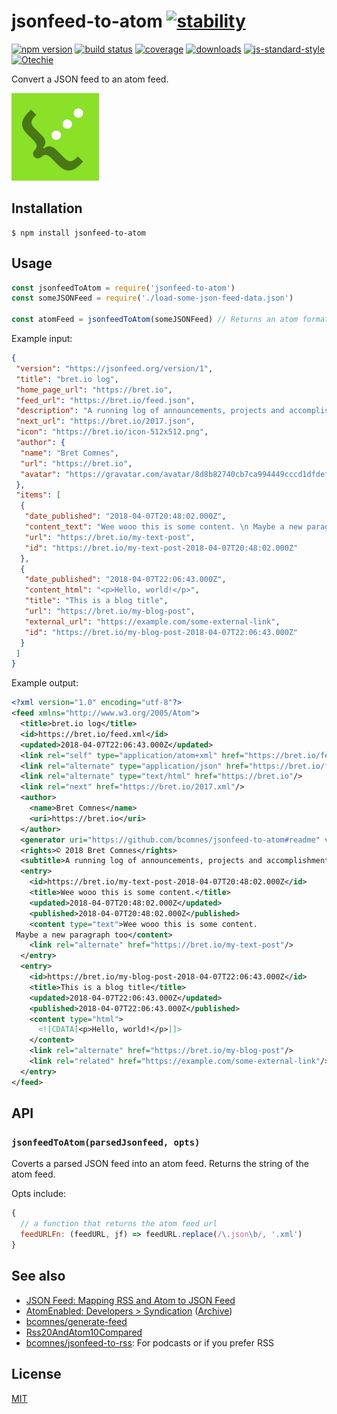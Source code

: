 # jsonfeed-to-atom [![stability][0]][1]
[![npm version][2]][3] [![build status][4]][5] [![coverage][12]][13]
[![downloads][8]][9] [![js-standard-style][10]][11] [![Otechie](https://api.otechie.com/consultant/bcomnes/badge.svg)](https://otechie.com/bcomnes)

Convert a JSON feed to an atom feed.

![JSON feed icon](/icon.png) 

## Installation
```console
$ npm install jsonfeed-to-atom
```

## Usage

```js
const jsonfeedToAtom = require('jsonfeed-to-atom')
const someJSONFeed = require('./load-some-json-feed-data.json')

const atomFeed = jsonfeedToAtom(someJSONFeed) // Returns an atom formatted json feed
```

Example input:

```json
{
 "version": "https://jsonfeed.org/version/1",
 "title": "bret.io log",
 "home_page_url": "https://bret.io",
 "feed_url": "https://bret.io/feed.json",
 "description": "A running log of announcements, projects and accomplishments.",
 "next_url": "https://bret.io/2017.json",
 "icon": "https://bret.io/icon-512x512.png",
 "author": {
  "name": "Bret Comnes",
  "url": "https://bret.io",
  "avatar": "https://gravatar.com/avatar/8d8b82740cb7ca994449cccd1dfdef5f?size=512"
 },
 "items": [
  {
   "date_published": "2018-04-07T20:48:02.000Z",
   "content_text": "Wee wooo this is some content. \n Maybe a new paragraph too",
   "url": "https://bret.io/my-text-post",
   "id": "https://bret.io/my-text-post-2018-04-07T20:48:02.000Z"
  },
  {
   "date_published": "2018-04-07T22:06:43.000Z",
   "content_html": "<p>Hello, world!</p>",
   "title": "This is a blog title",
   "url": "https://bret.io/my-blog-post",
   "external_url": "https://example.com/some-external-link",
   "id": "https://bret.io/my-blog-post-2018-04-07T22:06:43.000Z"
  }
 ]
}
```

Example output:

```xml
<?xml version="1.0" encoding="utf-8"?>
<feed xmlns="http://www.w3.org/2005/Atom">
  <title>bret.io log</title>
  <id>https://bret.io/feed.xml</id>
  <updated>2018-04-07T22:06:43.000Z</updated>
  <link rel="self" type="application/atom+xml" href="https://bret.io/feed.xml"/>
  <link rel="alternate" type="application/json" href="https://bret.io/feed.json"/>
  <link rel="alternate" type="text/html" href="https://bret.io"/>
  <link rel="next" href="https://bret.io/2017.xml"/>
  <author>
    <name>Bret Comnes</name>
    <uri>https://bret.io</uri>
  </author>
  <generator uri="https://github.com/bcomnes/jsonfeed-to-atom#readme" version="1.0.0">jsonfeed-to-atom</generator>
  <rights>© 2018 Bret Comnes</rights>
  <subtitle>A running log of announcements, projects and accomplishments.</subtitle>
  <entry>
    <id>https://bret.io/my-text-post-2018-04-07T20:48:02.000Z</id>
    <title>Wee wooo this is some content.</title>
    <updated>2018-04-07T20:48:02.000Z</updated>
    <published>2018-04-07T20:48:02.000Z</published>
    <content type="text">Wee wooo this is some content. 
 Maybe a new paragraph too</content>
    <link rel="alternate" href="https://bret.io/my-text-post"/>
  </entry>
  <entry>
    <id>https://bret.io/my-blog-post-2018-04-07T22:06:43.000Z</id>
    <title>This is a blog title</title>
    <updated>2018-04-07T22:06:43.000Z</updated>
    <published>2018-04-07T22:06:43.000Z</published>
    <content type="html">
      <![CDATA[<p>Hello, world!</p>]]>
    </content>
    <link rel="alternate" href="https://bret.io/my-blog-post"/>
    <link rel="related" href="https://example.com/some-external-link"/>
  </entry>
</feed>
```

## API
### `jsonfeedToAtom(parsedJsonfeed, opts)`
Coverts a parsed JSON feed into an atom feed.  Returns the string of the atom feed.

Opts include:

```js
{
  // a function that returns the atom feed url
  feedURLFn: (feedURL, jf) => feedURL.replace(/\.json\b/, '.xml')
}
```

## See also

- [JSON Feed: Mapping RSS and Atom to JSON Feed](https://jsonfeed.org/mappingrssandatom)
- [AtomEnabled: Developers > Syndication](https://mro.github.io/atomenabled.org/)  ([Archive](https://web.archive.org/web/20160113103647/http://atomenabled.org/developers/syndication/#link))
- [bcomnes/generate-feed](https://github.com/bcomnes/generate-feed)
- [Rss20AndAtom10Compared](http://www.intertwingly.net/wiki/pie/Rss20AndAtom10Compared)
- [bcomnes/jsonfeed-to-rss](https://github.com/bcomnes/jsonfeed-to-rss): For podcasts or if you prefer RSS

## License
[MIT](https://tldrlegal.com/license/mit-license)

[0]: https://img.shields.io/badge/stability-experimental-orange.svg?style=flat-square
[1]: https://nodejs.org/api/documentation.html#documentation_stability_index
[2]: https://img.shields.io/npm/v/jsonfeed-to-atom.svg?style=flat-square
[3]: https://npmjs.org/package/jsonfeed-to-atom
[4]: https://img.shields.io/travis/bcomnes/jsonfeed-to-atom/master.svg?style=flat-square
[5]: https://travis-ci.org/bcomnes/jsonfeed-to-atom
[8]: http://img.shields.io/npm/dm/jsonfeed-to-atom.svg?style=flat-square
[9]: https://npmjs.org/package/jsonfeed-to-atom
[10]: https://img.shields.io/badge/code%20style-standard-brightgreen.svg?style=flat-square
[11]: https://github.com/feross/standard
[12]: https://img.shields.io/coveralls/bcomnes/jsonfeed-to-atom/master.svg?style=flat-square
[13]: https://coveralls.io/github/bcomnes/jsonfeed-to-atom

